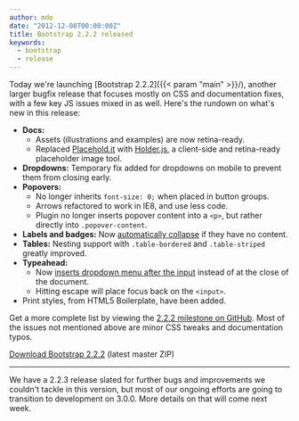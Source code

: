 ```yaml
---
author: mdo
date: "2012-12-08T00:00:00Z"
title: Bootstrap 2.2.2 released
keywords:
  - bootstrap
  - release
---
```


Today we're launching [Bootstrap 2.2.2]({{< param "main" >}}/), another larger bugfix release that focuses mostly on CSS and documentation fixes, with a few key JS issues mixed in as well. Here's the rundown on what's new in this release:

- **Docs:**
  - Assets (illustrations and examples) are now retina-ready.
  - Replaced [Placehold.it](https://placeholder.com/) with [Holder.js](http://holderjs.com/), a client-side and retina-ready placeholder image tool.
- **Dropdowns:** Temporary fix added for dropdowns on mobile to prevent them from closing early.
- **Popovers:**
  - No longer inherits `font-size: 0;` when placed in button groups.
  - Arrows refactored to work in IE8, and use less code.
  - Plugin no longer inserts popover content into a `<p>`, but rather directly into `.popover-content`.
- **Labels and badges:** Now [automatically collapse](https://github.com/twbs/bootstrap/commit/ead5dbeba5cd7acfa560bfb353f5e7c4f4a19256) if they have no content.
- **Tables:** Nesting support with `.table-bordered` and `.table-striped` greatly improved.
- **Typeahead:**
  - Now [inserts dropdown menu after the input](https://github.com/twbs/bootstrap/commit/1747caf19d59cad7fdc90ae56a00e0e2849f95f4) instead of at the close of the document.
  - Hitting escape will place focus back on the `<input>`.
- Print styles, from HTML5 Boilerplate, have been added.

Get a more complete list by viewing the [2.2.2 milestone on GitHub](https://github.com/twbs/bootstrap/issues?milestone=17&q=is%3Aclosed). Most of the issues not mentioned above are minor CSS tweaks and documentation typos.

<a class="btn-download-link" href="https://github.com/twbs/bootstrap/archive/v2.2.2.zip">Download Bootstrap 2.2.2</a> <span class="muted">(latest master ZIP)</span>

---

We have a 2.2.3 release slated for further bugs and improvements we couldn't tackle in this version, but most of our ongoing efforts are going to transition to development on 3.0.0. More details on that will come next week.
